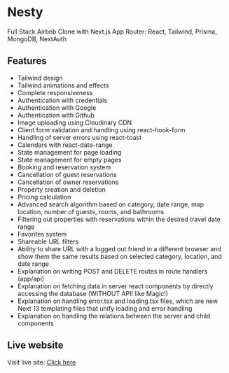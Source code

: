
# Nesty

Full Stack Airbnb Clone with Next.js App Router: React, Tailwind, Prisma, MongoDB, NextAuth


## Features

* Tailwind design
* Tailwind animations and effects
* Complete responsiveness
* Authentication with credentials
* Authentication with Google
* Authentication with Github
* Image uploading using Cloudinary CDN
* Client form validation and handling using react-hook-form
* Handling of server errors using react-toast
* Calendars with react-date-range
* State management for page loading
* State management for empty pages
* Booking and reservation system
* Cancellation of guest reservations
* Cancellation of owner reservations
* Property creation and deletion
* Pricing calculation
* Advanced search algorithm based on category, date range, map location, number of guests, rooms, and bathrooms
* Filtering out properties with reservations within the desired travel date range
* Favorites system
* Shareable URL filters
* Ability to share URL with a logged out friend in a different browser and show them the same results based on selected category, location, and date range
* Explanation on writing POST and DELETE routes in route handlers (app/api)
* Explanation on fetching data in server react components by directly accessing the database (WITHOUT API! like Magic!)
* Explanation on handling error.tsx and loading.tsx files, which are new Next 13 templating files that unify loading and error handling
* Explanation on handling the relations between the server and child components

## Live website

Visit live site: [Click here](https://nesty-omega.vercel.app/)

